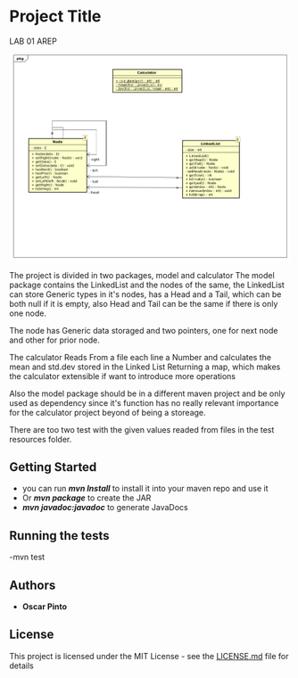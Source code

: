 # Project Title

LAB 01 AREP

![Diagram](diagram.png)

The project is divided in two packages, model and calculator
The model package contains the LinkedList and the nodes of the same, the LinkedList can store Generic types in it's 
nodes, has a Head and a Tail, which can be both null if it is empty, also Head and Tail can be the same if there is only
one node.

The node has Generic data storaged and two pointers, one for next node and other for prior node.

The calculator Reads From a file each line a Number and calculates the mean and std.dev stored in the Linked List
Returning a map, which makes the calculator extensible if want to introduce more operations

Also the model package should be in a different maven project and be only used as dependency since it's function
has no really relevant importance for the calculator project beyond of being a storeage.

There are too two test with the given values readed from files in the test resources folder.
## Getting Started

- you can run ***mvn Install*** to install it into your maven repo and use it
- Or ***mvn package*** to create the JAR
- ***mvn javadoc:javadoc*** to generate JavaDocs

## Running the tests

-mvn test

## Authors

* **Oscar Pinto** 

## License

This project is licensed under the MIT License - see the [LICENSE.md](LICENSE.md) file for details


